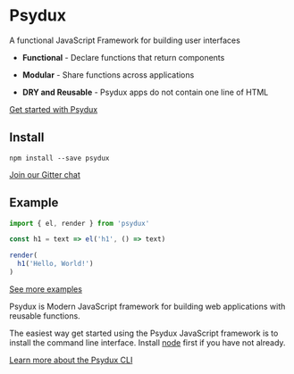 # Psydux

A functional JavaScript Framework for building user interfaces

- __Functional__ - Declare functions that return components

- __Modular__ - Share functions across applications

- __DRY and Reusable__ - Psydux apps do not contain one line of HTML

[Get started with Psydux](docs/getting-started.md)

## Install

```
npm install --save psydux
```

[Join our Gitter chat](https://gitter.im/psydux-framework/Lobby?utm_source=share-link&utm_medium=link&utm_campaign=share-link)

## Example

```javascript
import { el, render } from 'psydux'

const h1 = text => el('h1', () => text)

render(
  h1('Hello, World!')
)
```

[See more examples](https://github.com/timurtu/psydux/tree/master/examples)

Psydux is Modern JavaScript framework for building web applications with reusable functions.

The easiest way get started using the Psydux JavaScript framework is to install the command line interface. Install [node](https://nodejs.org) first if you have not already.

[Learn more about the Psydux CLI](https://github.com/timurtu/psydux-cli)
